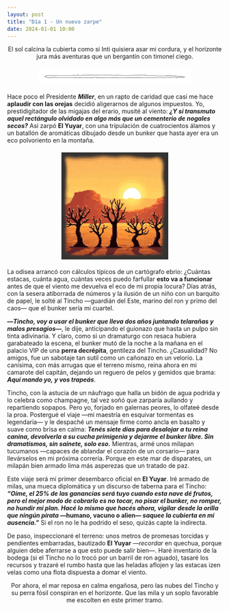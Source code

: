 ```yaml
---
layout: post
title: "Día 1 - Un nuevo zarpe"
date: 2024-01-01 10:00
---
```

<div style="text-align: center;">
  <p>El sol calcina la cubierta como si Inti quisiera asar mi cordura, y el horizonte jura más aventuras que un bergantín con timonel ciego.</p>
</div>

<img src="/assets/images/separador.png" alt="Separador" style="display: block; margin: 20px auto;">

Hace poco el Presidente **_Miller_**, en un rapto de caridad que casi me hace **aplaudir con las orejas** decidió aligerarnos de algunos impuestos. Yo, prestidigitador de las migajas del erario, musité al viento: **_¿Y si transmuto aquel rectángulo olvidado en algo más que un cementerio de nogales secos?_** Así zarpó **El Yuyar**, con una tripulación de cuatrocientos álamos y un batallón de aromáticas dibujado desde un bunker que hasta ayer era un eco polvoriento en la montaña.

<img src="/assets/images/nogales.jpg" alt="Nogales Secos" style="display: block; margin: 20px auto;">

La odisea arrancó con cálculos típicos de un cartógrafo ebrio: ¿Cuántas estacas, cuánta agua, cuántas veces puedo farfullar **esto va a funcionar** antes de que el viento me devuelva el eco de mi propia locura? Días atrás, con la sesera atiborrada de números y la ilusión de un niño con un barquito de papel, le solté al Tincho —guardián del Este, marino del ron y primo del caos— que el bunker sería mi cuartel.
<br>

**—_Tincho, voy a usar el bunker que lleva dos años juntando telarañas y malos presagios_—**, le dije, anticipando el guionazo que hasta un pulpo sin tinta adivinaría. Y claro, como si un dramaturgo con resaca hubiera garabateado la escena, el bunker mutó de la noche a la mañana en el palacio VIP de una **perra decrépita**, gentileza del Tincho. ¿Casualidad? No amigos, fue un sabotaje tan sutil como un cañonazo en un velorio. La canísima, con más arrugas que el terreno mismo, reina ahora en mi camarote del capitán, dejando un reguero de pelos y gemidos que brama: **_Aquí mando yo, y vos trapeás_**.
<br>

Tincho, con la astucia de un náufrago que halla un bidón de agua podrida y lo celebra como champagne, tal vez soñó que zarparía aullando y repartiendo sopapos. Pero yo, forjado en galernas peores, lo olfateé desde la proa. Postergué el viaje —mi maestría en esquivar tormentas es legendaria— y le despaché un mensaje firme como ancla en basalto y suave como brisa en calma: **_Tenés siete días para desalojar a tu reina canina, devolverla a su cucha primigenia y dejarme el bunker libre. Sin dramatismos, sin sainete, solo eso._** Mientras, armé unos milapan tucumanos —capaces de ablandar el corazón de un corsario— para llevárselos en mi próxima correría. Porque en este mar de disparates, un milapán bien armado lima más asperezas que un tratado de paz.
<br>

Este viaje será mi primer desembarco oficial en **El Yuyar**. Iré armado de milas, una mueca diplomática y un discurso de taberna para el Tincho: **_“Oíme, el 25% de las ganancias será tuyo cuando esta nave dé frutos, pero el mejor modo de cobrarlo es no tocar, no pisar el bunker, no romper, no hundir mi plan. Hacé lo mismo que hacés ahora, vigilar desde la orilla que ningún pirata_ —humano, vacuno o alien— _saquee la cubierta en mi ausencia.”_** Si el ron no le ha podrido el seso, quizás capte la indirecta.
<br>

De paso, inspeccionaré el terreno: unos metros de promesas torcidas y pendientes embarradas, bautizado **El Yuyar** —_recordar_ en quechua, porque alguien debe aferrarse a que esto puede salir bien—. Haré inventario de la bodega (si el Tincho no lo trocó por un barril de ron aguado), tasaré los recursos y trazaré el rumbo hasta que las heladas aflojen y las estacas izen velas como una flota dispuesta a domar el viento.

<div style="text-align: center;">
  <p>Por ahora, el mar reposa en calma engañosa, pero las nubes del Tincho y su perra fósil conspiran en el horizonte. Que las mila y un soplo favorable me escolten en este primer tramo.</p>
</div>

